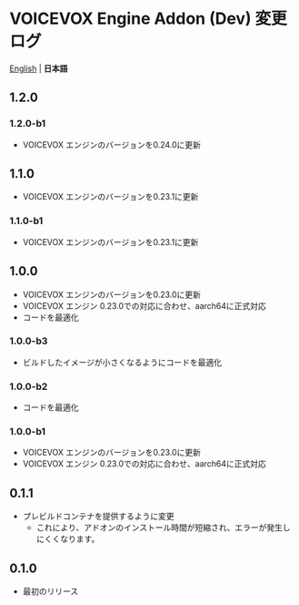 # VOICEVOX Engine Addon (Dev) 変更ログ
[English](/voicevox_engine_addon/CHANGELOG.md) | **日本語**

## 1.2.0
### 1.2.0-b1
- VOICEVOX エンジンのバージョンを0.24.0に更新

## 1.1.0
- VOICEVOX エンジンのバージョンを0.23.1に更新

### 1.1.0-b1
- VOICEVOX エンジンのバージョンを0.23.1に更新

## 1.0.0
- VOICEVOX エンジンのバージョンを0.23.0に更新
- VOICEVOX エンジン 0.23.0での対応に合わせ、aarch64に正式対応
- コードを最適化

### 1.0.0-b3
- ビルドしたイメージが小さくなるようにコードを最適化

### 1.0.0-b2
- コードを最適化

### 1.0.0-b1
- VOICEVOX エンジンのバージョンを0.23.0に更新
- VOICEVOX エンジン 0.23.0での対応に合わせ、aarch64に正式対応

## 0.1.1
- プレビルドコンテナを提供するように変更
  - これにより、アドオンのインストール時間が短縮され、エラーが発生しにくくなります。

## 0.1.0
- 最初のリリース